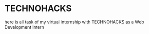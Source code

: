 # TECHNOHACKS
here is all task of my virtual internship with TECHNOHACKS as a Web Development Intern
